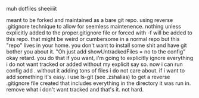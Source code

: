 muh dotfiles sheeiiiit

meant to be forked and maintained as a bare git repo. using reverse .gitignore technique to allow for seemless maintenence. nothing unless explicitly added to the proper.gitignore file or forced with -f will be added to this repo. that might be weird or cumbersome in a normal repo but this "repo" lives in your home. you don't want to install some shit and have git bother you about it. "Oh just add showUntrackedFiles = no to the config" okay retard. you do that if you want, i'm going to explicitly ignore everything i do not want tracked or added without my explicit say so. now i can run config add . without it adding tons of files i do not care about. if i want to add something it's easy. i use ls-git (see .zshalias) to get a reverse .gitignore file created that includes everything in the directory it was run in. remove what i don't want tracked and that's it. not hard.
